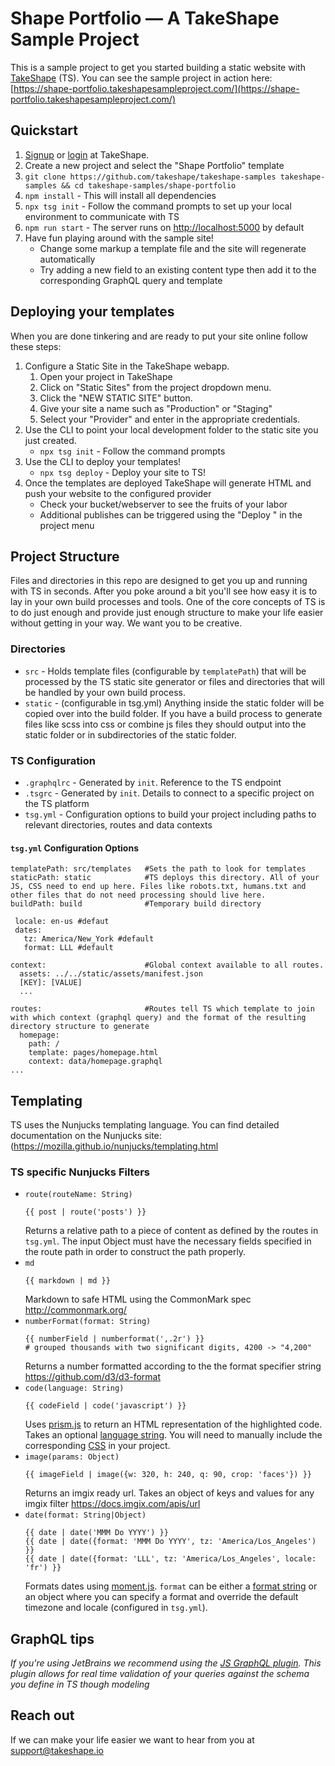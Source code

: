 # Shape Portfolio — A TakeShape Sample Project
This is a sample project to get you started building a static website with [TakeShape](https://www.takeshape.io) (TS). You can see the sample project in action here: [https://shape-portfolio.takeshapesampleproject.com/](https://shape-portfolio.takeshapesampleproject.com/)


## Quickstart
1. [Signup](https://app.takeshape.io/signup) or [login](https://app.takeshape.io/login) at TakeShape.
1. Create a new project and select the "Shape Portfolio" template
1. `git clone https://github.com/takeshape/takeshape-samples takeshape-samples && cd takeshape-samples/shape-portfolio`
1. `npm install` - This will install all dependencies 
1. `npx tsg init` - Follow the command prompts to set up your local environment to communicate with TS
1. `npm run start` -  The server runs on [http://localhost:5000](http://localhost:5000) by default
1. Have fun playing around with the sample site!
    - Change some markup a template file and the site will regenerate automatically
    - Try adding a new field to an existing content type then add it to the corresponding GraphQL query and template


## Deploying your templates
When you are done tinkering and are ready to put your site online follow these steps:
1. Configure a Static Site in the TakeShape webapp.
    1. Open your project in TakeShape
    1. Click on "Static Sites" from the project dropdown menu.
    1. Click the "NEW STATIC SITE" button.
    1. Give your site a name such as "Production" or "Staging"
    1. Select your "Provider" and enter in the appropriate credentials.
1. Use the CLI to point your local development folder to the static site you just created.
    - `npx tsg init` - Follow the command prompts
1. Use the CLI to deploy your templates! 
    - `npx tsg deploy` - Deploy your site to TS!
1. Once the templates are deployed TakeShape will generate HTML and push your website to the configured provider
    - Check your bucket/webserver to see the fruits of your labor
    - Additional publishes can be triggered using the "Deploy <sitename>" in the project menu    

## Project Structure
Files and directories in this repo are designed to get you up and running with TS in seconds. After you poke around a bit you'll see how easy it is to lay in your own build processes and tools. One of the core concepts of TS is to do just enough and provide just enough structure to make your life easier without getting in your way. We want you to be creative. 

### Directories
- `src` - Holds template files (configurable by `templatePath`) that will be processed by the TS static site generator or files and directories that will be handled by your own build process. 
- `static` - (configurable in tsg.yml) Anything inside the static folder will be copied over into the build folder. If you have a build process to generate files like scss into css or combine js files they should output into the static folder or in subdirectories of the static folder.
   
### TS Configuration
- `.graphqlrc` - Generated by `init`. Reference to the TS endpoint
- `.tsgrc` -  Generated by `init`.  Details to connect to a specific project on the TS platform
- `tsg.yml` - Configuration options to build your project including paths to relevant directories, routes and data contexts

#### `tsg.yml` Configuration Options

```
templatePath: src/templates   #Sets the path to look for templates
staticPath: static            #TS deploys this directory. All of your JS, CSS need to end up here. Files like robots.txt, humans.txt and other files that do not need processing should live here.
buildPath: build              #Temporary build directory
 
 locale: en-us #defaut
 dates:
   tz: America/New_York #default
   format: LLL #default

context:                      #Global context available to all routes. 
  assets: ../../static/assets/manifest.json
  [KEY]: [VALUE]
  ...
  
routes:                       #Routes tell TS which template to join with which context (graphql query) and the format of the resulting directory structure to generate
  homepage:
    path: /
    template: pages/homepage.html
    context: data/homepage.graphql
...    
 ```

## Templating
TS uses the Nunjucks templating language. You can find detailed documentation on the Nunjucks site: (https://mozilla.github.io/nunjucks/templating.html

### TS specific Nunjucks Filters
- `route(routeName: String)`
  ```
  {{ post | route('posts') }}
  ```
  Returns a relative path to a piece of content as defined by the routes in `tsg.yml`. The input Object must have the necessary fields specified in the route path in order to construct the path properly.  
- `md`
  ```
  {{ markdown | md }}
  ```
  Markdown to safe HTML using the CommonMark spec http://commonmark.org/   
- `numberFormat(format: String)`
  ```
  {{ numberField | numberformat(',.2r') }}
  # grouped thousands with two significant digits, 4200 -> "4,200"
  ```
  Returns a number formatted according to the the format specifier string https://github.com/d3/d3-format
- `code(language: String)`
  ```
  {{ codeField | code('javascript') }}
  ```
  Uses [prism.js](http://prismjs.com/) to return an HTML representation of the highlighted code. Takes an optional [language string](http://prismjs.com/#languages-list). You will need to manually include the corresponding [CSS](https://github.com/PrismJS/prism/tree/gh-pages/themes) in your project. 
- `image(params: Object)`
  ```
  {{ imageField | image({w: 320, h: 240, q: 90, crop: 'faces'}) }}
  ```
  Returns an imgix ready url. Takes an object of keys and values for any imgix filter https://docs.imgix.com/apis/url
- `date(format: String|Object)`
  ```
  {{ date | date('MMM Do YYYY') }}
  {{ date | date({format: 'MMM Do YYYY', tz: 'America/Los_Angeles') }}
  {{ date | date({format: 'LLL', tz: 'America/Los_Angeles', locale: 'fr') }}
  ```
  Formats dates using [moment.js](https://momentjs.com/). `format` can be either a [format string](https://momentjs.com/docs/#/displaying/format/) or an object where you can specify a format and override the default timezone and locale (configured in `tsg.yml`).

## GraphQL tips
*If you're using JetBrains we recommend using the  [JS GraphQL plugin](https://github.com/jimkyndemeyer/js-graphql-intellij-plugin). This plugin allows for real time validation of your queries against the schema you define in TS though modeling*

## Reach out
If we can make your life easier we want to hear from you at [support@takeshape.io](mailto:support@takeshape.io)
